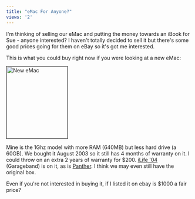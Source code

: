 ```yaml
---
title: "eMac For Anyone?"
views: '2'
---
```

<p>I'm thinking of selling our eMac and putting the money towards an iBook for Sue - anyone interested?  I haven't totally decided to sell it but there's some good prices going for them on eBay so it's got me interested.</p>
<p>This is what you could buy right now if you were looking at a new eMac:</p>
<p><img alt="New eMac" src="http://www.mennoboy.com/chris/archives/images/home/emac.jpg" width="166" height="196" border="1" /></p>
<p>Mine is the 1Ghz model with more RAM (640MB) but less hard drive (a 60GB).  We bought it August 2003 so it still has 4 months of warranty on it.  I could throw on an extra 2 years of warranty for $200.  <a href="http://www.apple.com/ca/ilife/">iLife '04</a> (Garageband) is on it, as is <a href="http://www.apple.com/ca/macosx/overview/">Panther</a>.  I think we may even still have the original box.</p>
<p>Even if you're not interested in buying it, if I listed it on ebay is $1000 a fair price?</p>

